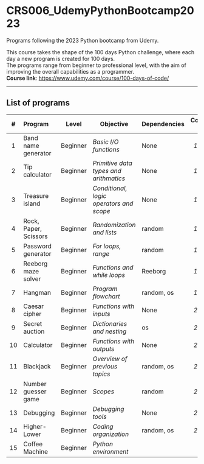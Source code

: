 # CRS006_UdemyPythonBootcamp2023
Programs following the 2023 Python bootcamp from Udemy.

This course takes the shape of the 100 days Python challenge, where each day a new program is created for 100 days.<br>
The programs range from beginner to professional level, with the aim of improving the overall capabilities as a programmer.<br>
<b>Course link</b>: https://www.udemy.com/course/100-days-of-code/

---
## List of programs
|  # | Program               | Level    | Objective                                     | Dependencies | Completion date |
|:--:|:----------------------|:--------:|-----------------------------------------------|--------------|:---------------:|
|  1 | Band name generator   | Beginner | <i>Basic I/O functions</i>                    | None         | *12/10/23*      |
|  2 | Tip calculator        | Beginner | <i>Primitive data types and arithmatics</i>   | None         | *13/10/23*      |
|  3 | Treasure island       | Beginner | <i>Conditional, logic operators and scope</i> | None         | *14/10/23*      |
|  4 | Rock, Paper, Scissors | Beginner | <i>Randomization and lists</i>                | random       | *15/10/23*      |
|  5 | Password generator    | Beginner | <i>For loops, range</i>                       | random       | *16/10/23*      |
|  6 | Reeborg maze solver   | Beginner | <i>Functions and while loops</i>              | Reeborg      | *18/10/23*      |
|  7 | Hangman               | Beginner | <i>Program flowchart</i>                      | random, os   | *19/10/23*      |
|  8 | Caesar cipher         | Beginner | <i>Functions with inputs</i>                  | None         | *20/10/23*      |
|  9 | Secret auction        | Beginner | <i>Dictionaries and nesting</i>               | os           | *21/10/23*      |
| 10 | Calculator            | Beginner | <i>Functions with outputs</i>                 | None         | *22/10/23*      |
| 11 | Blackjack             | Beginner | <i>Overview of previous topics</i>            | random, os   | *24/10/23*      |
| 12 | Number guesser game   | Beginner | <i>Scopes</i>                                 | random       | *25/10/23*      |
| 13 | Debugging             | Beginner | <i>Debugging tools</i>                        | None         | *26/10/23*      |
| 14 | Higher-Lower          | Beginner | <i>Coding organization</i>                    | random, os   | *28/10/23*      |
| 15 | Coffee Machine        | Beginner | <i>Python environment</i>                     |  | ** |
